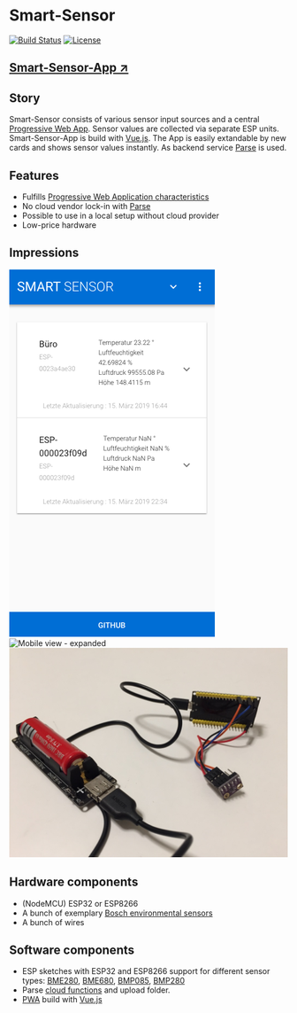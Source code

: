 # Smart-Sensor

[![Build Status](https://travis-ci.org/hunsalz/smart-sensor.svg?branch=master)](https://travis-ci.org/hunsalz/smart-sensor)
[![License](https://img.shields.io/badge/license-MIT%20License-blue.svg)](http://doge.mit-license.org)

## [Smart-Sensor-App ↗](https://hunsalz.github.io/smart-sensor/)

## Story

Smart-Sensor consists of various sensor input sources and a central [Progressive Web App](https://en.wikipedia.org/wiki/Progressive_web_applications). Sensor values are collected via separate ESP units. Smart-Sensor-App is build with [Vue.js](https://vuejs.org/). The App is easily extandable by new cards and shows sensor values instantly. As backend service [Parse](https://parseplatform.org/) is used.

## Features

* Fulfills [Progressive Web Application characteristics](https://en.wikipedia.org/wiki/Progressive_web_applications#Characteristics)
* No cloud vendor lock-in with [Parse](https://parseplatform.org/)
* Possible to use in a local setup without cloud provider
* Low-price hardware

## Impressions

![Mobile view - i18n](./images/Mobile%20view%20-%20i18n.png)
![Mobile view - expanded](./images/Mobile%20view%20-%expanded.png)
![ESP32 wired up with BME280](./images/ESP32%20wired%20up%20with%20BME280.png)

## Hardware components

* (NodeMCU) ESP32 or ESP8266
* A bunch of exemplary [Bosch environmental sensors](https://www.bosch-sensortec.com/bst/products/environmental/integrated_environmental_unit/overview_integratedenvironmentalunit)
* A bunch of wires

## Software components

* ESP sketches with ESP32 and ESP8266 support for different sensor types: [BME280](/BME280), [BME680](/BME680), [BMP085](/BMP085), [BMP280](/BMP280)
* Parse [cloud functions](/parse-server) and upload folder.
* [PWA](/smart-sensor-app) build with [Vue.js](https://vuejs.org/)
